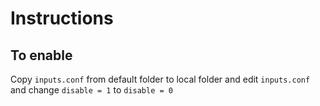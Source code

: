 # Instructions

## To enable
Copy ```inputs.conf``` from default folder to local folder and edit ```inputs.conf``` and change ```disable = 1``` to ```disable = 0```

 
